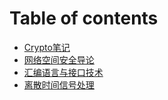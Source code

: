 # Table of contents

* [Crypto笔记](README.md)
* [网络空间安全导论](wang-luo-kong-jian-an-quan-dao-lun.md)
* [汇编语言与接口技术](hui-bian-yu-yan-yu-jie-kou-ji-shu.md)
* [离散时间信号处理](li-san-shi-jian-xin-hao-chu-li.md)
